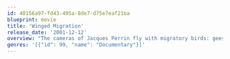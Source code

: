 ```yaml
---
id: 40156a97-fd43-495a-8de7-d75e7eaf21ba
blueprint: movie
title: 'Winged Migration'
release_date: '2001-12-12'
overview: "The cameras of Jacques Perrin fly with migratory birds: geese, storks, cranes. The film begins with spring in North America and the migration to the Arctic; the flight is a community event for each species. Once in the Arctic, it's family time: courtship, nests, eggs, fledglings, and first flight. Chicks must soon fly south. Bad weather, hunters, and pollution take their toll. Then, the cameras go"
genres: '[{"id": 99, "name": "Documentary"}]'
---
```

